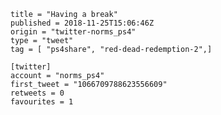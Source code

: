 ```
title = "Having a break"
published = 2018-11-25T15:06:46Z
origin = "twitter-norms_ps4"
type = "tweet"
tag = [ "ps4share", "red-dead-redemption-2",]

[twitter]
account = "norms_ps4"
first_tweet = "1066709788623556609"
retweets = 0
favourites = 1
```

<p class='image'><img src='https://mnf.m17s.net/2018/11/25/Ds225dTWoAAdn7_.jpg' alt=''></p>

